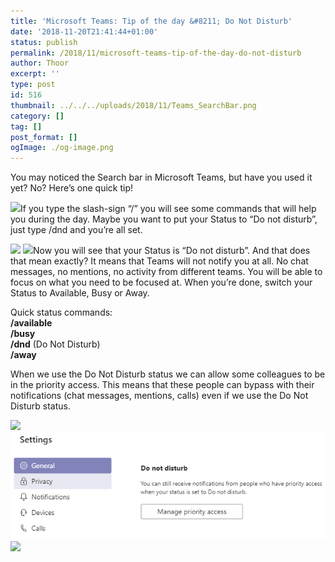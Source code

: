 ```yaml
---
title: 'Microsoft Teams: Tip of the day &#8211; Do Not Disturb'
date: '2018-11-20T21:41:44+01:00'
status: publish
permalink: /2018/11/microsoft-teams-tip-of-the-day-do-not-disturb
author: Thoor
excerpt: ''
type: post
id: 516
thumbnail: ../../../uploads/2018/11/Teams_SearchBar.png
category: []
tag: []
post_format: []
ogImage: ./og-image.png
---
```

You may noticed the Search bar in Microsoft Teams, but have you used it yet? No? Here’s one quick tip!

![](./Teams_SearchBar.png)If you type the slash-sign “/” you will see some commands that will help you during the day. Maybe you want to put your Status to “Do not disturb”, just type /dnd and you’re all set.

![](./Teams_SearchBar_Commands.png)
![](./Teams_SearchBar_dnd.png)Now you will see that your Status is “Do not disturb”. And that does that mean exactly? It means that Teams will not notify you at all. No chat messages, no mentions, no activity from different teams. You will be able to focus on what you need to be focused at. When you’re done, switch your Status to Available, Busy or Away.

Quick status commands:  
**/available**  
**/busy**  
**/dnd** (Do Not Disturb)  
**/away**

When we use the Do Not Disturb status we can allow some colleagues to be in the priority access. This means that these people can bypass with their notifications (chat messages, mentions, calls) even if we use the Do Not Disturb status.

![](./Teams_SearchBar_dnd_2.png)
![](./Teams_SearchBar_dnd_3-1.png)
![](./Teams_SearchBar_dnd_4.png)